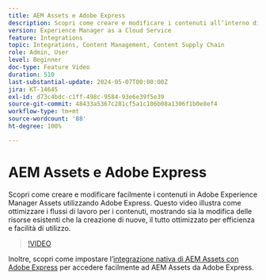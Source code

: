 ```yaml
---
title: AEM Assets e Adobe Express
description: Scopri come creare e modificare i contenuti all’interno di AEM Assets utilizzando Adobe Express.
version: Experience Manager as a Cloud Service
feature: Integrations
topic: Integrations, Content Management, Content Supply Chain
role: Admin, User
level: Beginner
doc-type: Feature Video
duration: 510
last-substantial-update: 2024-05-07T00:00:00Z
jira: KT-14645
exl-id: d73c4bdc-c1ff-498c-9584-93e6e39f5e39
source-git-commit: 48433a5367c281cf5a1c106b08a1306f1b0e8ef4
workflow-type: tm+mt
source-wordcount: '88'
ht-degree: 100%

---
```


# AEM Assets e Adobe Express

Scopri come creare e modificare facilmente i contenuti in Adobe Experience Manager Assets utilizzando Adobe Express. Questo video illustra come ottimizzare i flussi di lavoro per i contenuti, mostrando sia la modifica delle risorse esistenti che la creazione di nuove, il tutto ottimizzato per efficienza e facilità di utilizzo.

>[!VIDEO](https://video.tv.adobe.com/v/3444084/?learn=on&captions=ita)

Inoltre, scopri come impostare l’[integrazione nativa di AEM Assets con Adobe Express](https://experienceleague.adobe.com/it/docs/experience-manager-cloud-service/content/assets/integration-adobe-express/native-integration-adobe-express) per accedere facilmente ad AEM Assets da Adobe Express.
